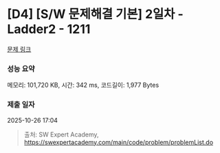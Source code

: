 # [D4] [S/W 문제해결 기본] 2일차 - Ladder2 - 1211 

[문제 링크](https://swexpertacademy.com/main/code/problem/problemDetail.do?contestProbId=AV14BgD6AEECFAYh) 

### 성능 요약

메모리: 101,720 KB, 시간: 342 ms, 코드길이: 1,977 Bytes

### 제출 일자

2025-10-26 17:04



> 출처: SW Expert Academy, https://swexpertacademy.com/main/code/problem/problemList.do